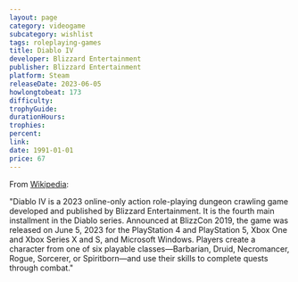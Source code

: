 ```yaml
---
layout: page
category: videogame
subcategory: wishlist
tags: roleplaying-games
title: Diablo IV
developer: Blizzard Entertainment
publisher: Blizzard Entertainment
platform: Steam
releaseDate: 2023-06-05
howlongtobeat: 173
difficulty:
trophyGuide:
durationHours:
trophies:
percent:
link:
date: 1991-01-01
price: 67
---
```


From [Wikipedia](https://en.wikipedia.org/wiki/Diablo_IV):

"Diablo IV is a 2023 online-only action role-playing dungeon crawling game developed and published by Blizzard Entertainment. It is the fourth main installment in the Diablo series. Announced at BlizzCon 2019, the game was released on June 5, 2023 for the PlayStation 4 and PlayStation 5, Xbox One and Xbox Series X and S, and Microsoft Windows. Players create a character from one of six playable classes—Barbarian, Druid, Necromancer, Rogue, Sorcerer, or Spiritborn—and use their skills to complete quests through combat."
